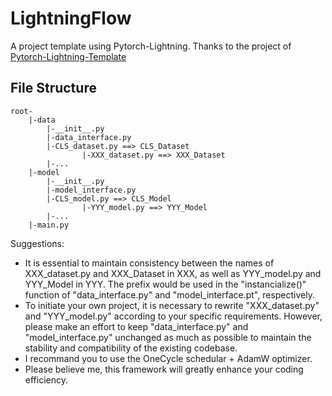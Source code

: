 # LightningFlow
A project template using Pytorch-Lightning. Thanks to the project of [Pytorch-Lightning-Template](https://github.com/miracleyoo/pytorch-lightning-template/tree/master.)



## File Structure

```
root-
	|-data
		|-__init__.py
		|-data_interface.py
		|-CLS_dataset.py ==> CLS_Dataset
                |-XXX_dataset.py ==> XXX_Dataset
		|-...
	|-model
		|-__init__.py
		|-model_interface.py
		|-CLS_model.py ==> CLS_Model
                |-YYY_model.py ==> YYY_Model
		|-...
	|-main.py
```

Suggestions:
- It is essential to maintain consistency between the names of XXX_dataset.py and XXX_Dataset in XXX, as well as YYY_model.py and YYY_Model in YYY. The prefix would be used in the "instancialize()" function of "data_interface.py" and "model_interface.pt", respectively.
- To initiate your own project, it is necessary to rewrite "XXX_dataset.py" and "YYY_model.py" according to your specific requirements. However, please make an effort to keep "data_interface.py" and "model_interface.py" unchanged as much as possible to maintain the stability and compatibility of the existing codebase.
- I recommand you to use the OneCycle schedular + AdamW optimizer.
- Please believe me, this framework will greatly enhance your coding efficiency.